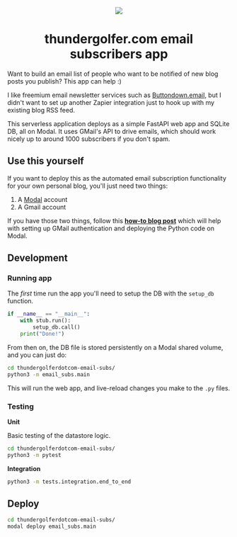 <p align="center">
  <img src="https://user-images.githubusercontent.com/12058921/212502930-b4c825af-e79b-4308-a520-f81426cb5995.png"/>
</p>

<h1 align="center">thundergolfer.com email subscribers app</h1>

Want to build an email list of people who want to be notified of new blog posts you publish?
This app can help :)

I like freemium email newsletter services such as [Buttondown.email](https://buttondown.email/), but I didn't
want to set up another Zapier integration just to hook up with my existing blog RSS feed.

This serverless application deploys as a simple FastAPI web app and SQLite DB, all on Modal. It uses GMail's
API to drive emails, which should work nicely up to around 1000 subscribers if you don't spam.

## Use this yourself

If you want to deploy this as the automated email subscription functionality
for your own personal blog, you'll just need two things:

1. A [Modal](https://modal.com) account
2. A Gmail account

If you have those two things, follow this [**how-to blog post**](https://thundergolfer.com/modal/newsletter/email/2023/01/09/email-subscribers-with-modal/) which will
help with setting up GMail authentication and deploying the Python code on Modal.

## Development

### Running app

The _first_ time run the app you'll need to setup the DB with the `setup_db` function.

```python
if __name__ == "__main__":
    with stub.run():
        setup_db.call()
    print("Done!")
```

From then on, the DB file is stored persistently on a Modal shared volume, and you can just do:

```sh
cd thundergolferdotcom-email-subs/
python3 -m email_subs.main
```

This will run the web app, and live-reload changes you make to the `.py` files.

### Testing

**Unit**

Basic testing of the datastore logic.

```sh
cd thundergolferdotcom-email-subs/
python3 -m pytest
```

**Integration**

```sh
python3 -m tests.integration.end_to_end
```

## Deploy

```sh
cd thundergolferdotcom-email-subs/
modal deploy email_subs.main
```
